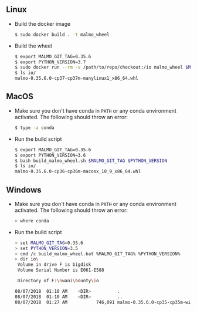 ## Linux

  - Build the docker image
    ```sh
    $ sudo docker build . -t malmo_wheel
    ```
  - Build the wheel
    ```sh
    $ export MALMO_GIT_TAG=0.35.6
    $ export PYTHON_VERSION=3.7
    $ sudo docker run --rm -v /path/to/repo/checkout:/io malmo_wheel $MALMO_GIT_TAG $PYTHON_VERSION
    $ ls io/
    malmo-0.35.6.0-cp37-cp37m-manylinux1_x86_64.whl
    ```

## MacOS

  - Make sure you don't have conda in `PATH` or any conda environment activated.
    The following should throw an error:
    ```sh
    $ type -a conda
    ```

  - Run the build script
    ``` sh
    $ export MALMO_GIT_TAG=0.35.6
    $ export PYTHON_VERSION=3.6
    $ bash build_malmo_wheel.sh $MALMO_GIT_TAG $PYTHON_VERSION
    $ ls io/
    malmo-0.35.6.0-cp36-cp36m-macosx_10_9_x86_64.whl
    ```

## Windows

  - Make sure you don't have conda in `PATH` or any conda environment activated.
    The following should throw an error:
    ```sh
    > where conda
    ```

  - Run the build script
    ``` sh
    > set MALMO_GIT_TAG=0.35.6
    > set PYTHON_VERSION=3.5
    > cmd /c build_malmo_wheel.bat %MALMO_GIT_TAG% %PYTHON_VERSION%
    > dir io\
     Volume in drive F is bigdisk
     Volume Serial Number is E061-E588

     Directory of F:\nwani\bounty\io

    08/07/2018  01:10 AM    <DIR>          .
    08/07/2018  01:10 AM    <DIR>          ..
    08/07/2018  01:27 AM           746,091 malmo-0.35.6.0-cp35-cp35m-win_amd64.whl
    ```
